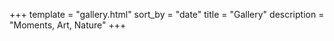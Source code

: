 +++
template = "gallery.html"
sort_by = "date"
title = "Gallery"
description = "Moments, Art, Nature"
+++
